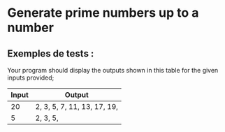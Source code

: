 # Generate prime numbers up to a number

## Exemples de tests :

Your program should display the outputs shown in this table for the given inputs provided;

| Input | Output                      |
| ----- | --------------------------- |
| 20    | 2, 3, 5, 7, 11, 13, 17, 19, |
| 5     | 2, 3, 5,                    |
